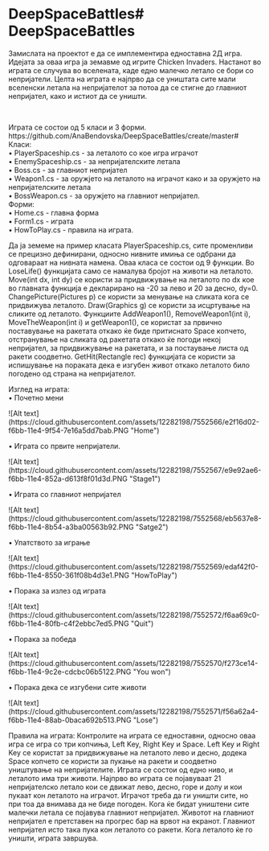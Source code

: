 # DeepSpaceBattles# DeepSpaceBattles
<p>Замислата на проектот е да се имплементира едноставна 2Д игра. Идејата за оваа игра ја земавме од игрите Chicken Invaders. Настанот во играта се случува во вселената, каде едно малечко летало се бори со непријатели. Целта на играта е најпрво да се уништата сите мали вселенски летала на непријателот за потоа да се стигне до главниот непријател, како и истиот да се уништи.</p>
</br>
<p>Играта се состои од 5 класи и 3 форми.</br>
https://github.com/AnaBendovska/DeepSpaceBattles/create/master#	Класи:</br>
•	PlayerSpaceship.cs - за леталото со кое игра играчот</br>
•	EnemySpaceship.cs - за непријателските летала</br>
•	Boss.cs - за главниот непријател</br>
•	Weapon1.cs - за оружјето на леталото на играчот како и за оружјето на непријателските летала</br>
•	BossWeapon.cs - за оружјето на главниот непријател.</br>
	Форми:</br>
•	Home.cs - главна форма</br>
•	Form1.cs - играта</br>
•	HowToPlay.cs - правила на играта.</p>

<p>Да ја земеме на пример класата PlayerSpaceship.cs, сите променливи се прецизно дефинирани, односно нивните имиња се одбрани да одговараат на нивната намена. Оваа класа се состои од 9 функции. Во LoseLife() функцијата само се намалува бројот на животи на леталото. Move(int dx, int dy) се користи за придвижување на леталото по dx кое во главната функција е декларирано на -20 за лево и 20 за десно, dy=0. ChangePicture(Pictures p) се користи за менување на сликата кога се придвижува леталото. Draw(Graphics g) се користи за исцртување на сликите од леталото. Функциите AddWeapon1(), RemoveWeapon1(int i), MoveTheWeapon(int i) и getWeapon1(), се користат за првично поставување на ракетата откако ќе биде притиснато Space копчето, отстранување на сликата од ракетата откако ќе погоди некој непријател, за придвижување на ракетата, и за постаување листа од ракети соодветно. GetHit(Rectangle rec) функцијата се користи за испишување на пораката дека е изгубен живот откако леталото било погодено од страна на непријателот. </p>
<p>Изглед на играта:</br>
•	Почетно мени
</p>
![Alt text](https://cloud.githubusercontent.com/assets/12282198/7552566/e2f16d02-f6bb-11e4-9f54-7e16a5dd7bab.PNG "Home")
<p>
•	Играта со првите непријатели.
</p>
![Alt text](https://cloud.githubusercontent.com/assets/12282198/7552567/e9e92ae6-f6bb-11e4-852a-d613f8f01d3d.PNG "Stage1")
<p>
•	Играта со главниот непријател
</p>
![Alt text](https://cloud.githubusercontent.com/assets/12282198/7552568/eb5637e8-f6bb-11e4-8b54-a3ba00563b92.PNG "Satge2")
<p>
•	Упатството за играње
</p>
![Alt text](https://cloud.githubusercontent.com/assets/12282198/7552569/edaf42f0-f6bb-11e4-8550-361f08b4d3e1.PNG "HowToPlay")
<p>
•	Порака за излез од играта
</p>
![Alt text](https://cloud.githubusercontent.com/assets/12282198/7552572/f6aa69c0-f6bb-11e4-80fb-c4f2ebbc7ed5.PNG "Quit")
<p>
•	Порака за победа
</p>
![Alt text](https://cloud.githubusercontent.com/assets/12282198/7552570/f273ce14-f6bb-11e4-9c2e-cdcbc06b5122.PNG "You won")
<p>
•	Порака дека се изгубени сите животи
</p>
![Alt text](https://cloud.githubusercontent.com/assets/12282198/7552571/f56a62a4-f6bb-11e4-88ab-0baca692b513.PNG "Lose")
</br>
<p>Правила на играта:
	Контролите на играта се едноставни, односно оваа игра се игра со три копчиња, Left Key, Right Key и Space. Left Key и Right Key се користат за придвижување на леталото лево и десно, додека Space копчето се користи за пукање на ракети и соодветно уништување на непријателите. Играта се состои од едно ниво, и леталото има три животи. Најпрво во играта се појавуваат 21 непријателско летало кои се движат лево, десно, горе и долу и кои пукаат кон леталото на играчот. Играчот треба да ги уништи сите, но при тоа да внимава да не биде погоден. Кога ќе бидат уништени сите малечки летала се појавува главниот непријател. Животот на главниот непријател е претставен на прогрес бар на врвот на екранот. Главниот непријател исто така пука кон леталото со ракети. Кога леталото ќе го уништи, играта завршува.
</p>
